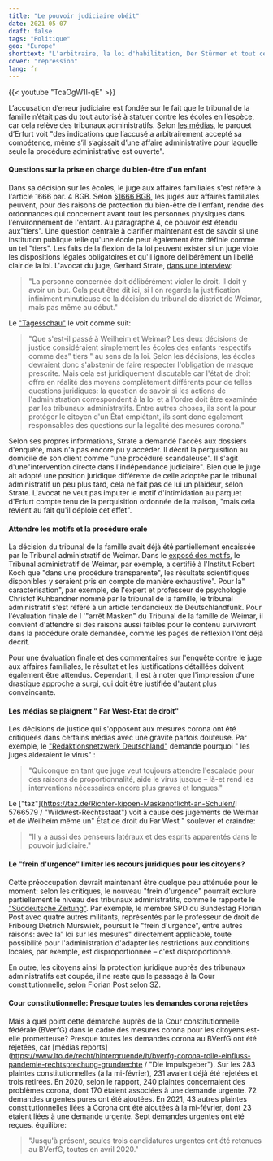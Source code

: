 ```yaml
---
title: "Le pouvoir judiciaire obéit"
date: 2021-05-07
draft: false
tags: "Politique"
geo: "Europe"
shorttext: "L'arbitraire, la loi d'habilitation, Der Stürmer et tout cela grâce à un juge de Weimar qui a refusé de donner l'ordre du Führer."
cover: "repression"
lang: fr
---
```


{{< youtube "TcaOgW1l-qE" >}}

L’accusation d’erreur judiciaire est fondée sur le fait que le tribunal de la famille n’était pas du tout autorisé à statuer contre les écoles en l’espèce, car cela relève des tribunaux administratifs. Selon [les médias](https://www.berliner-zeitung.de/news/weimarer-masken-urteil-staatsanwaltschaft-ermittelt-gegen-richter-li.155406 "Weimarer Masken-Urteil: Staatsanwaltschaft durchsucht Wohnung des Richters"), le parquet d’Erfurt voit "des indications que l’accusé a arbitrairement accepté sa compétence, même s’il s’agissait d’une affaire administrative pour laquelle seule la procédure administrative est ouverte".

#### Questions sur la prise en charge du bien-être d'un enfant

Dans sa décision sur les écoles, le juge aux affaires familiales s'est référé à l'article 1666 par. 4 BGB. Selon [§1666 BGB](https://www.gesetze-im-internet.de/bgb/__1666.html "§ 1666 Gerichtliche Maßnahmen bei Gefährdung des Kindeswohls"), les juges aux affaires familiales peuvent, pour des raisons de protection du bien-être de l'enfant, rendre des ordonnances qui concernent avant tout les personnes physiques dans l'environnement de l'enfant. Au paragraphe 4, ce pouvoir est étendu aux”tiers". Une question centrale à clarifier maintenant est de savoir si une institution publique telle qu'une école peut également être définie comme un tel "tiers". Les faits de la flexion de la loi peuvent exister si un juge viole les dispositions légales obligatoires et qu'il ignore délibérément un libellé clair de la loi. L'avocat du juge, Gerhard Strate, [dans une interview](https://www.nordkurier.de/politik-und-wirtschaft/anwalt-nennt-vorgehen-in-weimar-irrsinn-und-rechtswidrig-2743309804.html " Anwalt nennt Vorgehen in Weimar Irrsinn und rechtswidrig"):

> "La personne concernée doit délibérément violer le droit. Il doit y avoir un but. Cela peut être dit ici, si l'on regarde la justification infiniment minutieuse de la décision du tribunal de district de Weimar, mais pas même au début."

Le ["Tagesschau"](https://www.tagesschau.de/inland/masken-entscheidung-umstritten-101.html "Querdenker jubeln, Juristen fassungslos") le voit comme suit:

> "Que s'est-il passé à Weilheim et Weimar? Les deux décisions de justice considéraient simplement les écoles des enfants respectifs comme des” tiers " au sens de la loi.
> Selon les décisions, les écoles devraient donc s'abstenir de faire respecter l'obligation de masque prescrite. Mais cela est juridiquement discutable car l'état de droit offre en réalité des moyens complètement différents pour de telles questions juridiques: la question de savoir si les actions de l'administration correspondent à la loi et à l'ordre doit être examinée par les tribunaux administratifs. Entre autres choses, ils sont là pour protéger le citoyen d'un État empiétant, ils sont donc également responsables des questions sur la légalité des mesures corona."

Selon ses propres informations, Strate a demandé l'accès aux dossiers d'enquête, mais n'a pas encore pu y accéder. Il décrit la perquisition au domicile de son client comme "une procédure scandaleuse". Il s'agit d'une"intervention directe dans l'indépendance judiciaire". Bien que le juge ait adopté une position juridique différente de celle adoptée par le tribunal administratif un peu plus tard, cela ne fait pas de lui un plaideur, selon Strate. L'avocat ne veut pas imputer le motif d'intimidation au parquet d'Erfurt compte tenu de la perquisition ordonnée de la maison, "mais cela revient au fait qu'il déploie cet effet".

#### Attendre les motifs et la procédure orale

La décision du tribunal de la famille avait déjà été partiellement encaissée par le Tribunal administratif de Weimar. Dans le [exposé des motifs](/static/downloads/21-8E-00416-B-A.pdf "Verwaltungsgericht Weimar, Beschluss"), le Tribunal administratif de Weimar, par exemple, a certifié à l'Institut Robert Koch que "dans une procédure transparente", les résultats scientifiques disponibles y seraient pris en compte de manière exhaustive". Pour la" caractérisation", par exemple, de l'expert et professeur de psychologie Christof Kuhbandner nommé par le tribunal de la famille, le tribunal administratif s'est référé à un article tendancieux de Deutschlandfunk. Pour l'évaluation finale de l '"arrêt Masken" du Tribunal de la famille de Weimar, il convient d'attendre si des raisons aussi faibles pour le contenu survivront dans la procédure orale demandée, comme les pages de réflexion l'ont déjà décrit.

Pour une évaluation finale et des commentaires sur l'enquête contre le juge aux affaires familiales, le résultat et les justifications détaillées doivent également être attendus. Cependant, il est à noter que l'impression d'une drastique approche a surgi, qui doit être justifiée d'autant plus convaincante.

#### Les médias se plaignent " Far West-Etat de droit"

Les décisions de justice qui s'opposent aux mesures corona ont été critiquées dans certains médias avec une gravité parfois douteuse. Par exemple, le ["Redaktionsnetzwerk Deutschland"](https://www.rnd.de/politik/corona-und-die-justiz-warum-richter-dem-virus-helfen-YWQIENBYXFBC5JSUREHYJZLHD4.html "Dans dubio pro Corona: Warum Richter dem Virus helfen") demande pourquoi " les juges aideraient le virus" :

> "Quiconque en tant que juge veut toujours attendre l'escalade pour des raisons de proportionnalité, aide le virus jusque – là-et rend les interventions nécessaires encore plus graves et longues."

Le ["taz"](https://taz.de/Richter-kippen-Maskenpflicht-an-Schulen/! 5766579 / "Wildwest-Rechtsstaat") voit à cause des jugements de Weimar et de Weilheim même un" État de droit du Far West " soulever et craindre:

> "Il y a aussi des penseurs latéraux et des esprits apparentés dans le pouvoir judiciaire."

#### Le "frein d'urgence" limiter les recours juridiques pour les citoyens?

Cette préoccupation devrait maintenant être quelque peu atténuée pour le moment: selon les critiques, le nouveau "frein d'urgence" pourrait exclure partiellement le niveau des tribunaux administratifs, comme le rapporte le ["Süddeutsche Zeitung"](https://www.sueddeutsche.de/politik/fdp-bundesnotbremse-verfassungsbeschwerde-eingereicht-1.5277927 "Warum die FDP gegen die Bundesnotbremse klagt"). Par exemple, le membre SPD du Bundestag Florian Post avec quatre autres militants, représentés par le professeur de droit de Fribourg Dietrich Murswiek, poursuit le "frein d'urgence", entre autres raisons: avec la” loi sur les mesures" directement applicable, toute possibilité pour l'administration d'adapter les restrictions aux conditions locales, par exemple, est disproportionnée – c'est disproportionné.

En outre, les citoyens ainsi la protection juridique auprès des tribunaux administratifs est coupée, il ne reste que le passage à la Cour constitutionnelle, selon Florian Post selon SZ.

#### Cour constitutionnelle: Presque toutes les demandes corona rejetées

Mais à quel point cette démarche auprès de la Cour constitutionnelle fédérale (BVerfG) dans le cadre des mesures corona pour les citoyens est-elle prometteuse? Presque toutes les demandes corona au BVerfG ont été rejetées, car [médias reports](https://www.lto.de/recht/hintergruende/h/bverfg-corona-rolle-einfluss-pandemie-rechtsprechung-grundrechte / "Die Impulsgeber"). Sur les 283 plaintes constitutionnelles (à la mi-février), 231 avaient déjà été rejetées et trois retirées. En 2020, selon le rapport, 240 plaintes concernaient des problèmes corona, dont 170 étaient associées à une demande urgente. 72 demandes urgentes pures ont été ajoutées. En 2021, 43 autres plaintes constitutionnelles liées à Corona ont été ajoutées à la mi-février, dont 23 étaient liées à une demande urgente. Sept demandes urgentes ont été reçues. équilibre:

> "Jusqu'à présent, seules trois candidatures urgentes ont été retenues au BVerfG, toutes en avril 2020."
